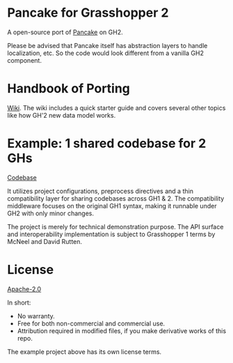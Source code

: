 # Pancake for Grasshopper 2

A open-source port of [Pancake](https://www.food4rhino.com/en/app/pancake) on GH2.

Please be advised that Pancake itself has abstraction layers to handle localization, etc. So the code would look different from a vanilla GH2 component.

# Handbook of Porting

[Wiki](https://github.com/karakasa/PancakeNext/wiki). The wiki includes a quick starter guide and covers several other topics like how GH'2 new data model works.

# Example: 1 shared codebase for 2 GHs

[Codebase](/example/OneCodeTwoVersions)

It utilizes project configurations, preprocess directives and a thin compatibility layer for sharing codebases across GH1 & 2. The compatibility middleware focuses on the original GH1 syntax, making it runnable under GH2 with only minor changes.

The project is merely for technical demonstration purpose. The API surface and interoperability implementation is subject to Grasshopper 1 terms by McNeel and David Rutten.

# License

[Apache-2.0](LICENSE.txt)

In short:
* No warranty.
* Free for both non-commercial and commercial use.
* Attribution required in modified files, if you make derivative works of this repo.

The example project above has its own license terms.
